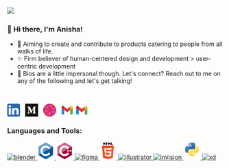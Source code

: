 ![](https://media.giphy.com/media/Titt7WbFzurny/giphy.gif)

### 👋 Hi there, I'm Anisha!

 
- 👀 Aiming to create and contribute to products catering to people from all walks of life.  
- ✨ Firm believer of human-centered design and development > user-centric development
- 🤳 Bios are a little impersonal though. Let's connect? Reach out to me on any of the following and let's get talking!


</br>

<a href="https://www.linkedin.com/in/anisha-mohantyy/" target="blank"><img align="center" src="https://github.com/AnishaMohanty23/socialmediaicons/blob/main/iconfinder_1_Linkedin_unofficial_colored_svg_5296501.svg" alt="https://www.linkedin.com/in/anisha-mohantyy/" height="30" width="30" /></a> &nbsp; <a href="https://anishamohanty100.medium.com/" target="blank"><img align="center" src="https://github.com/AnishaMohanty23/socialmediaicons/blob/main/iconfinder_1_Medium_colored_svg_5296526.svg" alt="https://anishamohanty100.medium.com/" height="30" width="30" /></a> &nbsp; <a href="https://dribbble.com/anishamohanty" target="blank"><img align="center" src="https://github.com/AnishaMohanty23/socialmediaicons/blob/main/iconfinder_1_Dribbble_colored_svg_5296527.svg" alt="https://dribbble.com/anishamohanty" height="30" width="30" /></a>  &nbsp; <a href="anishamohanty100@gmail.com" target="blank"><img align="center" src="https://github.com/AnishaMohanty23/socialmediaicons/blob/main/iconfinder_google-gmail_7089163.svg" alt="anishamohanty100@gmail.com" height="30" width="30" /></a> 
<a href="mailto:anishamohanty100@gmail.com?"><img align="center" src="https://github.com/AnishaMohanty23/socialmediaicons/blob/main/iconfinder_google-gmail_7089163.svg" height="30" width="30" /></a> 




<h3 align="left">Languages and Tools:</h3>
<p align="left"> <a href="https://www.blender.org/" target="_blank"> <img src="https://download.blender.org/branding/community/blender_community_badge_white.svg" alt="blender" width="40" height="40"/> </a> <a href="https://www.cprogramming.com/" target="_blank"> <img src="https://raw.githubusercontent.com/devicons/devicon/master/icons/c/c-original.svg" alt="c" width="40" height="40"/> </a> <a href="https://www.w3schools.com/cpp/" target="_blank"> <img src="https://raw.githubusercontent.com/devicons/devicon/master/icons/cplusplus/cplusplus-original.svg" alt="cplusplus" width="40" height="40"/> </a> <a href="https://www.figma.com/" target="_blank"> <img src="https://www.vectorlogo.zone/logos/figma/figma-icon.svg" alt="figma" width="40" height="40"/> </a> <a href="https://www.w3.org/html/" target="_blank"> <img src="https://raw.githubusercontent.com/devicons/devicon/master/icons/html5/html5-original-wordmark.svg" alt="html5" width="40" height="40"/> </a> <a href="https://www.adobe.com/in/products/illustrator.html" target="_blank"> <img src="https://www.vectorlogo.zone/logos/adobe_illustrator/adobe_illustrator-icon.svg" alt="illustrator" width="40" height="40"/> </a> <a href="https://www.invisionapp.com/" target="_blank"> <img src="https://www.vectorlogo.zone/logos/invisionapp/invisionapp-icon.svg" alt="invision" width="40" height="40"/> </a> <a href="https://www.python.org" target="_blank"> <img src="https://raw.githubusercontent.com/devicons/devicon/master/icons/python/python-original.svg" alt="python" width="40" height="40"/> </a> <a href="https://www.adobe.com/products/xd.html" target="_blank"> <img src="https://cdn.worldvectorlogo.com/logos/adobe-xd.svg" alt="xd" width="40" height="40"/> </a> </p>

</details>


